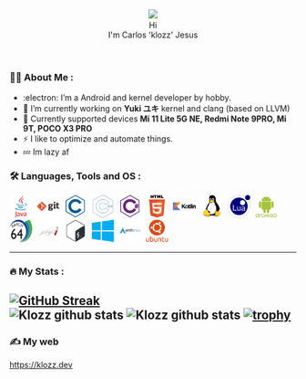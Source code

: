 <div id="header" align="center">
  <img src="https://media3.giphy.com/media/EOmYN5kVP3W2Lyn6dx/giphy.gif?cid=ecf05e47fpbng8cswu7vxdg20vncr6hyn9ky75sgeeivb4z7&rid=giphy.gif" width="100"/></br>
 Hi</br>
I'm Carlos 'klozz' Jesus</br>
<img src="https://komarev.com/ghpvc/?username=klozz&style=flat-square&color=blue" alt=""/>
</div>

#
### :man_technologist: About Me :
- :electron: I’m a Android and kernel developer by hobby.
- 🔭 I’m currently working on <b>Yuki ユキ</b> kernel and clang (based on LLVM)
- :iphone:  Currently supported devices <b>Mi 11 Lite 5G NE, Redmi Note 9PRO, Mi 9T, POCO X3 PRO </b>
- ⚡ I like to optimize and automate things.
- :zzz: Im lazy af

### :hammer_and_wrench: Languages, Tools and OS :
<div> 
  <img src="https://github.com/devicons/devicon/blob/master/icons/java/java-original-wordmark.svg" title="Java" alt="Java" width="40" height="40"/>&nbsp;
  <img src="https://github.com/devicons/devicon/blob/master/icons/git/git-original-wordmark.svg" title="Git" **alt="Git" width="40" height="40"/>&nbsp;
  <img src="https://github.com/devicons/devicon/blob/master/icons/c/c-line.svg" title="c" **alt="c" width="40" height="40"/>&nbsp;
  <img src="https://github.com/devicons/devicon/blob/master/icons/cplusplus/cplusplus-line.svg" title="Java" alt="cpp" width="40" height="40"/>&nbsp;
  <img src="https://github.com/devicons/devicon/blob/master/icons/csharp/csharp-line.svg" title="Java" alt="csharp" width="40" height="40"/>&nbsp;
  <img src="https://github.com/devicons/devicon/blob/master/icons/html5/html5-original-wordmark.svg" title="html5" alt="Java" width="40" height="40"/>&nbsp;
  <img src="https://github.com/devicons/devicon/blob/master/icons/kotlin/kotlin-original-wordmark.svg" title="Kotlin" alt="Java" width="40" height="40"/>&nbsp;
  <img src="https://github.com/devicons/devicon/blob/master/icons/linux/linux-original.svg" title="Java" alt="linux" width="40" height="40"/>&nbsp;
  <img src="https://github.com/devicons/devicon/blob/master/icons/lua/lua-original-wordmark.svg" title="Java" alt="lua" width="40" height="40"/>&nbsp;
  <img src="https://github.com/devicons/devicon/blob/master/icons/android/android-plain-wordmark.svg" title="c" **alt="c" width="40" height="40"/>&nbsp;
  <img src="https://github.com/devicons/devicon/blob/master/icons/aarch64/aarch64-original.svg" title="Java" alt="aarch" width="40" height="40"/>&nbsp;
  <img src="https://github.com/devicons/devicon/blob/develop/icons/jekyll/jekyll-original-wordmark.svg" title="jekyll" alt="jekyll" width="40" height="40"/>&nbsp;
  <img src="https://github.com/devicons/devicon/blob/develop/icons/bash/bash-original.svg" title="bash" alt="bash" width="40" height="40"/>&nbsp;
  <img src="https://github.com/devicons/devicon/blob/develop/icons/windows8/windows8-original.svg" title="winbugs" alt="winbugs" width="40" height="40"/>&nbsp;
  <img src="https://github.com/devicons/devicon/blob/develop/icons/archlinux/archlinux-original-wordmark.svg" title="archlinux" alt="archlinux" width="40" height="40"/>&nbsp;
  <img src="https://github.com/devicons/devicon/blob/develop/icons/ubuntu/ubuntu-plain-wordmark.svg" title="ubuntu" alt="ubuntu" width="40" height="40"/>&nbsp;
</div>

---
### :fire: My Stats :
[![GitHub Streak](http://github-readme-streak-stats.herokuapp.com?user=klozz&theme=tokyonight_duo&locale=es)](https://git.io/streak-stats)</br>
![Klozz github stats](https://github-readme-stats.vercel.app/api?username=klozz&show_icons=true&theme=rose_pine&&count_private=true&show_owner=true&include_all_commits=true&layout=compact)      ![Klozz github stats](https://github-readme-stats.vercel.app/api/top-langs/?username=klozz&show_icons=true&theme=rose_pine&count_private=true&show_owner=true&include_all_commits=true&layout=compact)
[![trophy](https://github-profile-trophy.vercel.app/?username=klozz&theme=radical&title=MultiLanguage,Organizations,Repositories,Stars,Commit,PullRequest)](https://github.com/klozz/klozz)
---
### :writing_hand: My web
https://klozz.dev

